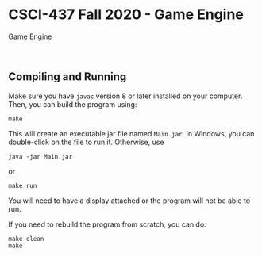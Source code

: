 # CSCI-437 Fall 2020 - Game Engine

Game Engine

<br />

## Compiling and Running

Make sure you have `javac` version 8 or later installed on your computer.
Then, you can build the program using:

```
make
```

This will create an executable jar file named `Main.jar`.
In Windows, you can double-click on the file to run it. Otherwise, use

```
java -jar Main.jar
```

or

```
make run
```

You will need to have a display attached or the program will not be able to run.

If you need to rebuild the program from scratch, you can do:

```
make clean
make
```
